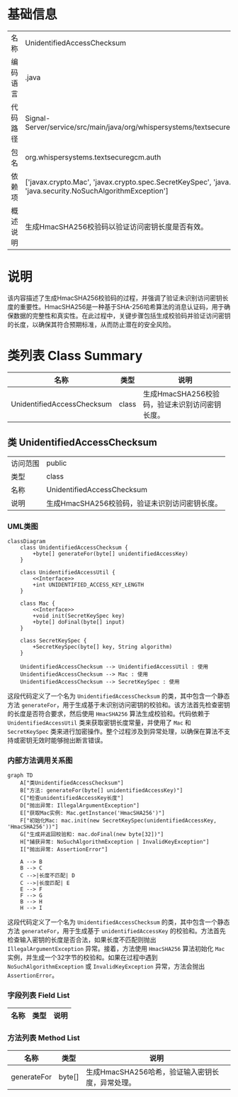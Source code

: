 # 基础信息

|      |      |
|------|------|
| 名称 | UnidentifiedAccessChecksum |
| 编码语言 | .java |
| 代码路径 | Signal-Server/service/src/main/java/org/whispersystems/textsecuregcm/auth/UnidentifiedAccessChecksum.java |
| 包名 | org.whispersystems.textsecuregcm.auth |
| 依赖项 | ['javax.crypto.Mac', 'javax.crypto.spec.SecretKeySpec', 'java.security.InvalidKeyException', 'java.security.NoSuchAlgorithmException'] |
| 概述说明 | 生成HmacSHA256校验码以验证访问密钥长度是否有效。 |

# 说明

该内容描述了生成HmacSHA256校验码的过程，并强调了验证未识别访问密钥长度的重要性。HmacSHA256是一种基于SHA-256哈希算法的消息认证码，用于确保数据的完整性和真实性。在此过程中，关键步骤包括生成校验码并验证访问密钥的长度，以确保其符合预期标准，从而防止潜在的安全风险。

# 类列表 Class Summary

| 名称   | 类型  | 说明 |
|-------|------|-------------|
| UnidentifiedAccessChecksum | class | 生成HmacSHA256校验码，验证未识别访问密钥长度。 |



## 类 UnidentifiedAccessChecksum

|      |      |
|------|------|
| 访问范围 | public |
| 类型 | class |
| 名称 | UnidentifiedAccessChecksum |
| 说明 | 生成HmacSHA256校验码，验证未识别访问密钥长度。 |


### UML类图

```mermaid
classDiagram
    class UnidentifiedAccessChecksum {
        +byte[] generateFor(byte[] unidentifiedAccessKey)
    }

    class UnidentifiedAccessUtil {
        <<Interface>>
        +int UNIDENTIFIED_ACCESS_KEY_LENGTH
    }

    class Mac {
        <<Interface>>
        +void init(SecretKeySpec key)
        +byte[] doFinal(byte[] input)
    }

    class SecretKeySpec {
        +SecretKeySpec(byte[] key, String algorithm)
    }

    UnidentifiedAccessChecksum --> UnidentifiedAccessUtil : 使用
    UnidentifiedAccessChecksum --> Mac : 使用
    UnidentifiedAccessChecksum --> SecretKeySpec : 使用
```

这段代码定义了一个名为 `UnidentifiedAccessChecksum` 的类，其中包含一个静态方法 `generateFor`，用于生成基于未识别访问密钥的校验和。该方法首先检查密钥的长度是否符合要求，然后使用 `HmacSHA256` 算法生成校验和。代码依赖于 `UnidentifiedAccessUtil` 类来获取密钥长度常量，并使用了 `Mac` 和 `SecretKeySpec` 类来进行加密操作。整个过程涉及到异常处理，以确保在算法不支持或密钥无效时能够抛出断言错误。


### 内部方法调用关系图

```mermaid
graph TD
    A["类UnidentifiedAccessChecksum"]
    B["方法: generateFor(byte[] unidentifiedAccessKey)"]
    C["检查unidentifiedAccessKey长度"]
    D["抛出异常: IllegalArgumentException"]
    E["获取Mac实例: Mac.getInstance('HmacSHA256')"]
    F["初始化Mac: mac.init(new SecretKeySpec(unidentifiedAccessKey, 'HmacSHA256'))"]
    G["生成并返回校验和: mac.doFinal(new byte[32])"]
    H["捕获异常: NoSuchAlgorithmException | InvalidKeyException"]
    I["抛出异常: AssertionError"]

    A --> B
    B --> C
    C -->|长度不匹配| D
    C -->|长度匹配| E
    E --> F
    F --> G
    B --> H
    H --> I
```

这段代码定义了一个名为 `UnidentifiedAccessChecksum` 的类，其中包含一个静态方法 `generateFor`，用于生成基于 `unidentifiedAccessKey` 的校验和。方法首先检查输入密钥的长度是否合法，如果长度不匹配则抛出 `IllegalArgumentException` 异常。接着，方法使用 `HmacSHA256` 算法初始化 `Mac` 实例，并生成一个32字节的校验和。如果在过程中遇到 `NoSuchAlgorithmException` 或 `InvalidKeyException` 异常，方法会抛出 `AssertionError`。

### 字段列表 Field List

| 名称  | 类型  | 说明 |
|-------|-------|------|

### 方法列表 Method List

| 名称  | 类型  | 说明 |
|-------|-------|------|
| generateFor | byte[] | 生成HmacSHA256哈希，验证输入密钥长度，异常处理。 |




